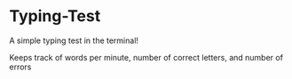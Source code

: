 # Typing-Test

A simple typing test in the terminal!

Keeps track of words per minute, number of correct letters, and number of errors




